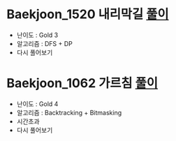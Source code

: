 # Baekjoon_1520 내리막길 [풀이](https://github.com/Foxrain119/A_Algo_Study/blob/Sooah/Sooah/DFS%20%26%20Backtracking/Baekjoon_1520_%ED%92%80%EC%9D%B4.pdf)
- 난이도 : Gold 3
- 알고리즘 : DFS + DP
- 다시 풀어보기

# Baekjoon_1062 가르침 [풀이](https://github.com/Foxrain119/A_Algo_Study/blob/Sooah/Sooah/DFS%20%26%20Backtracking/Baekjoon_1062_%EA%B0%80%EB%A5%B4%EC%B9%A8_%ED%92%80%EC%9D%B4.md)
- 난이도 : Gold 4
- 알고리즘 : Backtracking + Bitmasking
- 시간초과
- 다시 풀어보기
